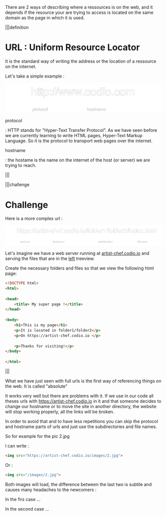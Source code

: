 There are 2 ways of describing where a ressources is on the web, and it depends if the resource your are trying to access is located on the same domain as the page in which it is used.

|||definition
# URL : Uniform Resource Locator
It is the standard way of writing the address or the location of a ressource on the internet.

Let's take a simple example :

![](.guides/img/simple_url.png)

protocol 

: HTTP stands for "Hyper-Text Transfer Protocol". As we have seen before we are currently learning to write HTML pages, Hyper-Text Markup Language. So it is the protocol to transport web pages over the internet.


hostname

: the hostame is the name on the internet of the host (or server) we are trying to reach.



|||

|||challenge
# Challenge

Here is a more complex url :

![](.guides/img/more_url.png)

Let's imagine we have a web server running at [artist-chef.codio.io](https://artist-chef.codio.io) and serving the files that are in the [left](#) treeview.

Create the necessary folders and files so that we view the following html page:

```html
<!DOCTYPE html>
<html>

<head>
    <title> My super page !</title>
</head>

<body>
    <h1>This is my page</h1>
    <p>It is located in folder1/folder2</p>
    <p>On https://artist-chef.codio.io </p>
    
    <p>Thanks for visiting!</p>
</body>

</html>
```

|||

What we have just seen with full urls is the first way of referencing things on the web. It is called "absolute"

It works very well but there are problems with it. If we use in our code all theses urls with https://artist-chef.codio.io in it and that someone decides to change our hostname or to move the site in another directory, the website will stop working properly, all the links will be broken.

In order to avoid that and to have less repetitions you can skip the protocol and hostname parts of urls and just use the subdirectories and file names.

So for example for the pic 2.jpg

I can write :
```html
<img src="https://artist-chef.codio.io/images/2.jpg">
```
Or :
```html
<img src="/images/2.jpg">
```

Both images will load, the difference between the last two is subtile and causes many headaches to the newcomers :

In the firs case ...

In the second case ...


